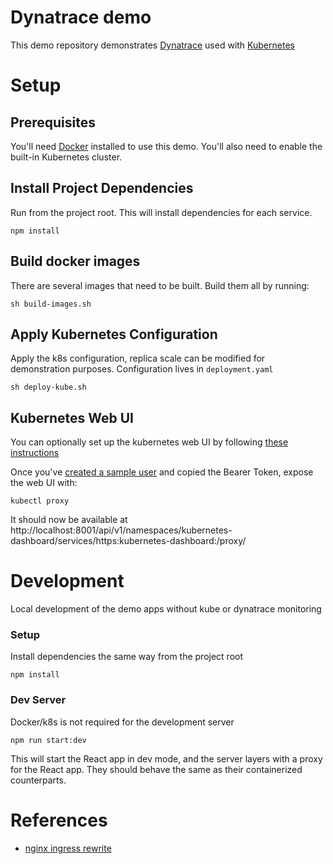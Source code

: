 # Dynatrace demo

This demo repository demonstrates [Dynatrace](https://www.dynatrace.com) used with [Kubernetes](https://kubernetes.io)

# Setup

## Prerequisites

You'll need [Docker](https://www.docker.com/products/docker-desktop) installed to use this demo.
You'll also need to enable the built-in Kubernetes cluster.

## Install Project Dependencies

Run from the project root. This will install dependencies for each service.

```shell script
npm install
```

## Build docker images

There are several images that need to be built.
Build them all by running:

```shell script
sh build-images.sh
```

## Apply Kubernetes Configuration

Apply the k8s configuration, replica scale can be modified for demonstration purposes.
Configuration lives in `deployment.yaml`

```shell script
sh deploy-kube.sh
```

## Kubernetes Web UI

You can optionally set up the kubernetes web UI by following [these instructions](https://kubernetes.io/docs/tasks/access-application-cluster/web-ui-dashboard/)

Once you've [created a sample user](https://github.com/kubernetes/dashboard/blob/master/docs/user/access-control/creating-sample-user.md) and copied the Bearer Token, expose the web UI with:

```shell script
kubectl proxy
```

It should now be available at http://localhost:8001/api/v1/namespaces/kubernetes-dashboard/services/https:kubernetes-dashboard:/proxy/

# Development

Local development of the demo apps without kube or dynatrace monitoring

### Setup

Install dependencies the same way from the project root

```shell script
npm install
```

### Dev Server

Docker/k8s is not required for the development server

```shell script
npm run start:dev
```

This will start the React app in dev mode, and the server layers with a proxy for the React app.
They should behave the same as their containerized counterparts.

# References

- [nginx ingress rewrite](https://kubernetes.github.io/ingress-nginx/examples/rewrite/)
